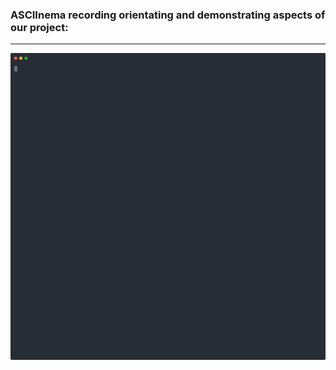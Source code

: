 ### ASCIInema recording orientating and demonstrating aspects of our project:
---

[![asciicast](./demo.svg)](https://asciinema.org/a/457909)
